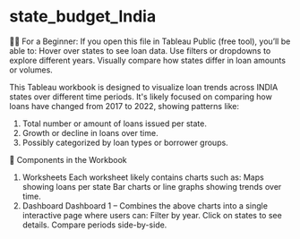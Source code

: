 # state_budget_India
🧑‍💼 For a Beginner:
If you open this file in Tableau Public (free tool), you’ll be able to:
Hover over states to see loan data.
Use filters or dropdowns to explore different years.
Visually compare how states differ in loan amounts or volumes.



This Tableau workbook is designed to visualize loan trends across INDIA states over different time periods. It's likely focused on comparing how loans have changed from 2017 to 2022, showing patterns like:
1. Total number or amount of loans issued per state.
2. Growth or decline in loans over time.
3. Possibly categorized by loan types or borrower groups.



🧱 Components in the Workbook
  1. Worksheets
    Each worksheet likely contains charts such as:
    Maps showing loans per state
    Bar charts or line graphs showing trends over time.
2. Dashboard
    Dashboard 1 – Combines the above charts into a single interactive page where users can:
      Filter by year.
      Click on states to see details.
      Compare periods side-by-side.
